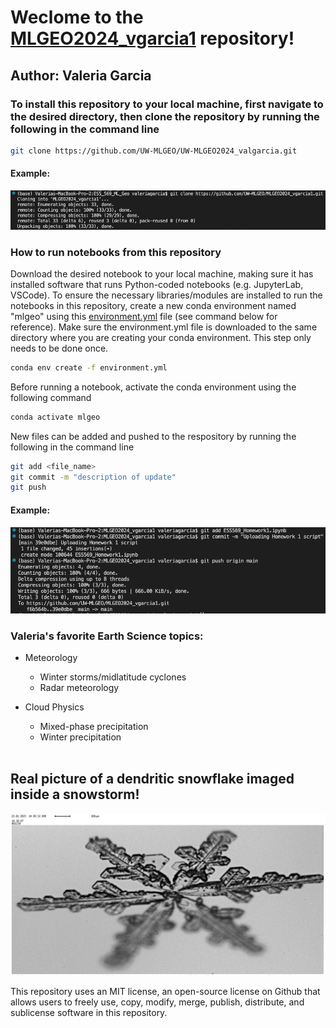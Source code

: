 # Weclome to the [MLGEO2024_vgarcia1](https://github.com/UW-MLGEO/MLGEO2024_vgarcia1.git) repository!

## Author: Valeria Garcia
### **To install this repository to your local machine, first navigate to the desired directory, then clone the repository by running the following in the command line**

```bash 
git clone https://github.com/UW-MLGEO/UW-MLGEO2024_valgarcia.git
```
#### Example:
![git clone](https://github.com/UW-MLGEO/MLGEO2024_vgarcia1/blob/main/git_clone_example.png?raw=true)

### **How to run notebooks from this repository**
Download the desired notebook to your local machine, making sure it has installed software that runs Python-coded notebooks (e.g. JupyterLab, VSCode).
To ensure the necessary libraries/modules are installed to run the notebooks in this repository, create a new conda environment named "mlgeo" using this [environment.yml](https://github.com/UW-MLGEO/MLGEO2024_vgarcia1/blob/main/environment.yml) file (see command below for reference). Make sure the environment.yml file is downloaded to the same directory where you are creating your conda environment. This step only needs to be done once.

```bash 
conda env create -f environment.yml
```

Before running a notebook, activate the conda environment using the following command

```bash 
conda activate mlgeo
```

New files can be added and pushed to the respository by running the following in the command line

```bash 
git add <file_name>
git commit -m "description of update"
git push
```
#### Example:
![git add,commit,push](https://github.com/UW-MLGEO/MLGEO2024_vgarcia1/blob/main/git_add_commit_push_example.png?raw=true)


### **Valeria's favorite Earth Science topics:**
* Meteorology
  * Winter storms/midlatitude cyclones
  * Radar meteorology
    
* Cloud Physics
  * Mixed-phase precipitation
  * Winter precipitation <br><br>

## Real picture of a dendritic snowflake imaged inside a snowstorm!
![dendritic particle](https://github.com/UW-MLGEO/MLGEO2024_vgarcia1/blob/main/aircraft.NASA_P3.20230123143012.PHIPS_camera_C1.png?raw=true)

This repository uses an MIT license, an open-source license on Github that allows users to freely use, copy, modify, merge, publish, distribute, and sublicense software in this repository.
